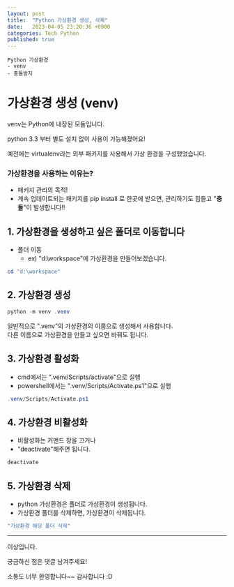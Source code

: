 ```yaml
---
layout: post
title:  "Python 가상환경 생성, 삭제"
date:   2023-04-05 23:20:36 +0900
categories: Tech Python
published: true
---
```

```
Python 가상환경
- venv
- 충돌방지
```

# 가상환경 생성 (venv)

venv는 Python에 내장된 모듈입니다.

python 3.3 부터 별도 설치 없이 사용이 가능해졌어요!

예전에는 virtualenv라는 외부 패키지를 사용해서 가상 환경을 구성했었습니다.

### 가상환경을 사용하는 이유는?

-   패키지 관리의 목적!
-   계속 업데이트되는 패키지를 pip install 로 한곳에 받으면, 관리하기도 힘들고 "**충돌**"이 발생합니다!!

## 1. 가상환경을 생성하고 싶은 폴더로 이동합니다
- 폴더 이동
    - ex) "d:\workspace"에 가상환경을 만들어보겠습니다.

```powershell
cd "d:\workspace"
```

## 2. 가상환경 생성

```powershell
python -m venv .venv
```

일반적으로 ".venv"의 가상환경의 이름으로 생성해서 사용합니다.  
다른 이름으로 가상환경을 만들고 싶으면 바꿔도 됩니다.

## 3. 가상환경 활성화
- cmd에서는 ".venv/Scripts/activate"으로 실행
- powershell에서는 ".venv/Scripts/Activate.ps1"으로 실행

```powershell
.venv/Scripts/Activate.ps1
```

## 4. 가상환경 비활성화
- 비활성화는 커맨드 창을 끄거나
- "deactivate"해주면 됩니다.

```powershell
deactivate
```

## 5. 가상환경 삭제
- python 가상환경은 폴더로 가상환경이 생성됩니다.
- 가상환경 폴더를 삭제하면, 가상환경이 삭제됩니다.

```powershell
"가상환경 해당 폴더 삭제"
```

---

이상입니다.

궁금하신 점은 댓글 남겨주세요!

소통도 너무 환영합니다~~ 감사합니다 :D